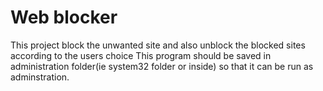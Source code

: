 # Web blocker
This project block the unwanted site and also unblock the blocked sites according to the users choice
This program should be saved in administration folder(ie system32 folder or inside) so that it can be run as adminstration.
